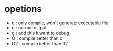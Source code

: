 # opetions
- c : only compile, won't generate executable file
- o : normal output
- g : add this if want to debug
- O : compile better than o
- O2 : compile better than 02
